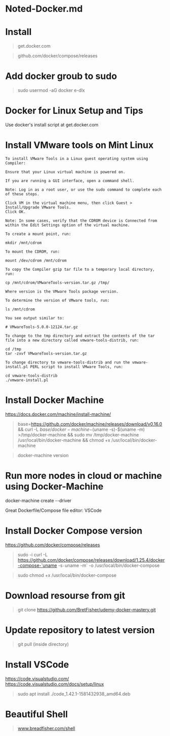# Noted-Docker.md
# Install
> get.docker.com


> github.com/docker/compose/releases



# Add docker groub to sudo
> sudo usermod -aG docker e-dlx
# Docker for Linux Setup and Tips
Use docker's install script at get.docker.com

# Install VMware tools on Mint Linux
```
To install VMware Tools in a Linux guest operating system using Compiler:
 
Ensure that your Linux virtual machine is powered on.
 
If you are running a GUI interface, open a command shell.

Note: Log in as a root user, or use the sudo command to complete each of these steps.
 
Click VM in the virtual machine menu, then click Guest > Install/Upgrade VMware Tools.
Click OK.

Note: In some cases, verify that the CDROM device is Connected from within the Edit Settings option of the virtual machine.
 
To create a mount point, run:

mkdir /mnt/cdrom
 
To mount the CDROM, run:

mount /dev/cdrom /mnt/cdrom
 
To copy the Compiler gzip tar file to a temporary local directory, run:

cp /mnt/cdrom/VMwareTools-version.tar.gz /tmp/

Where version is the VMware Tools package version.
 
To determine the version of VMware tools, run:

ls /mnt/cdrom

You see output similar to:

# VMwareTools-5.0.0-12124.tar.gz
 
To change to the tmp directory and extract the contents of the tar file into a new directory called vmware-tools-distrib, run:

cd /tmp
tar -zxvf VMwareTools-version.tar.gz
 
To change directory to vmware-tools-distrib and run the vmware-install.pl PERL script to install VMware Tools, run:

cd vmware-tools-distrib
./vmware-install.pl
```

# Install Docker Machine
https://docs.docker.com/machine/install-machine/
> base=https://github.com/docker/machine/releases/download/v0.16.0 &&
  curl -L $base/docker-machine-$(uname -s)-$(uname -m) >/tmp/docker-machine &&
  sudo mv /tmp/docker-machine /usr/local/bin/docker-machine &&
  chmod +x /usr/local/bin/docker-machine

> docker-machine version

# Run more nodes in cloud or machine using Docker-Machine
docker-machine create --driver

Great Dockerfile/Compose file editor: VSCode


# Install Docker Compose version
https://github.com/docker/compose/releases

> sudo -i curl -L https://github.com/docker/compose/releases/download/1.25.4/docker-compose-`uname -s`-`uname -m` -o /usr/local/bin/docker-compose

> sudo chmod +x /usr/local/bin/docker-compose

# Download resourse from git
> git clone https://github.com/BretFisher/udemy-docker-mastery.git

# Update repository to latest version
> git pull (inside directory)

# Install VSCode
https://code.visualstudio.com/
https://code.visualstudio.com/docs/setup/linux
> sudo apt install ./code_1.42.1-1581432938_amd64.deb

# Beautiful Shell
> www.breadfisher.com/shell

# 
